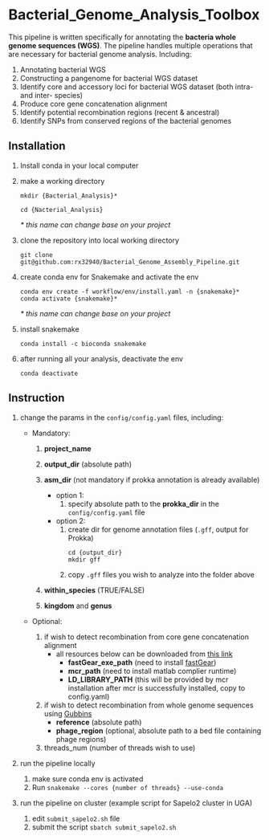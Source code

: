 # Bacterial_Genome_Analysis_Toolbox

This pipeline is written specifically for annotating the **bacteria whole genome sequences (WGS)**. The pipeline handles multiple operations that are necessary for bacterial genome analysis. Including:

1) Annotating bacterial WGS 
2) Constructing a pangenome for bacterial WGS dataset
3) Identify core and accessory loci for bacterial WGS dataset (both intra- and inter- species)
4) Produce core gene concatenation alignment
4) Identify potential recombination regions (recent & ancestral)
5) Identify SNPs from conserved regions of the bacterial genomes

## Installation

1) Install conda in your local computer

2) make a working directory
    ```
    mkdir {Bacterial_Analysis}*
    
    cd {Nacterial_Analysis}
    ```
    _* this name can change base on your project_

3) clone the repository into local working directory 
    ```
    git clone git@github.com:rx32940/Bacterial_Genome_Assembly_Pipeline.git
    ```

4) create conda env for Snakemake and activate the env
    ```
    conda env create -f workflow/env/install.yaml -n {snakemake}*
    conda activate {snakemake}*
    ```
    _* this name can change base on your project_

5) install snakemake
    ```
    conda install -c bioconda snakemake
    ```

6) after running all your analysis, deactivate the env
    ```
    conda deactivate
    ```

## Instruction

1) change the params in the ```config/config.yaml``` files, including:
    
    + Mandatory:
        1. **project_name** 
        2. **output_dir** (absolute path)
        3. **asm_dir** (not mandatory if prokka annotation is already available)
            + option 1:
                1) specify absolute path to the **prokka_dir** in the ```config/config.yaml``` file
            + option 2:
                1) create dir for genome annotation files (```.gff```, output for Prokka)
                    ```
                    cd {output_dir}
                    mkdir gff
                    ```
                2) copy ```.gff``` files you wish to analyze into the folder above
        
        4. **within_species** (TRUE/FALSE)
        5. **kingdom** and **genus**
    
    + Optional:
        1. if wish to detect recombination from core gene concatenation alignment
            - all resources below can be downloaded from [this link](https://users.ics.aalto.fi/~pemartti/fastGEAR/)
                - **fastGear_exe_path** (need to install [fastGear](https://mostowylab.com/news/fastgear))
                - **mcr_path** (need to install matlab complier runtime)
                - **LD_LIBRARY_PATH** (this will be provided by mcr installation after mcr is successfully installed, copy to config.yaml)
        2. if wish to detect recombination from whole genome sequences using [Gubbins](https://github.com/sanger-pathogens/gubbins) 
            - **reference** (absolute path)
            - **phage_region** (optional, absolute path to a bed file containing phage regions)
        3. threads_num (number of threads wish to use)

2) run the pipeline locally 
    
    1. make sure conda env is activated
    2. Run ```snakemake --cores {number of threads} --use-conda```

3) run the pipeline on cluster (example script for Sapelo2 cluster in UGA)

    1. edit ```submit_sapelo2.sh``` file
    2. submit the script ```sbatch submit_sapelo2.sh```

            



